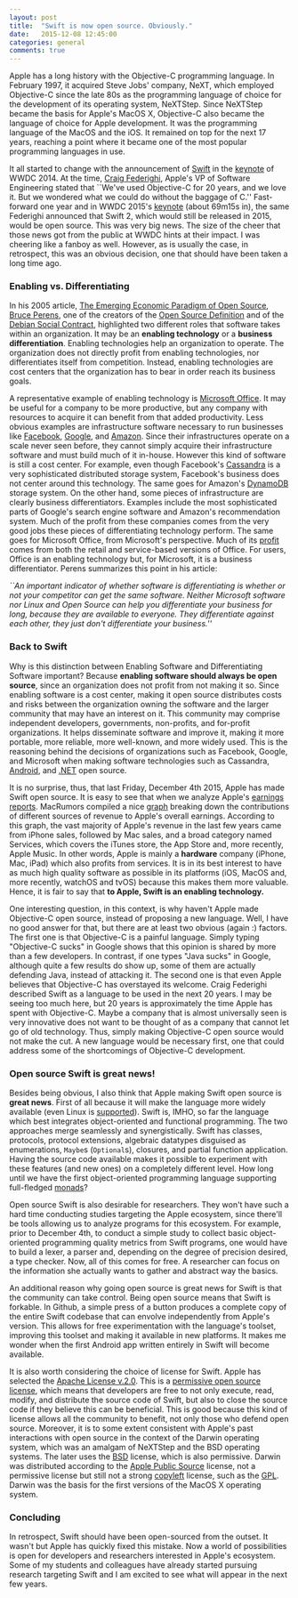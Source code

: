 ```yaml
---
layout: post
title:  "Swift is now open source. Obviously."
date:   2015-12-08 12:45:00
categories: general
comments: true
---
```


Apple has a long history with the Objective-C programming language. In February 1997, it acquired Steve Jobs' company, NeXT, which employed Objective-C since the late 80s as the programming language of choice for the development of its operating system, NeXTStep. Since NeXTStep became the basis for Apple's MacOS X, Objective-C also became the  language of choice for Apple development. It was the programming language of the MacOS and the iOS. It remained on top for the next 17 years, reaching a point where it became one of the most popular programming languages in use. 

It all started to change with the announcement of [Swift](http://www.swift.org/) in the [keynote](http://www.apple.com/apple-events/june-2014/) of WWDC 2014. At the time, [Craig Federighi](http://www.apple.com/br/pr/bios/craig-federighi.html), Apple's VP of Software Engineering stated that ``We've used Objective-C for 20 years, and we love it. But we wondered what we could do without the baggage of C.'' Fast-forward one year and in WWDC 2015's [keynote](http://www.apple.com/live/2015-june-event/) (about 69m15s in), the same Federighi announced that Swift 2, which would still be released in 2015, would be open source. This was very big news. The size of the cheer that those news got from the public at WWDC hints at their impact. I was cheering like a fanboy as well. 
However, as is usually the case, in retrospect, this was an obvious decision, one that should have been taken a long time ago. 

### Enabling vs. Differentiating

In his 2005 article, [The Emerging Economic Paradigm of Open Source](http://firstmonday.org/ojs/index.php/fm/article/viewArticle/1470/1385), [Bruce Perens](http://perens.com/), one of the creators of the [Open Source Definition](https://opensource.org/osd-annotated) and of the [Debian Social Contract](https://www.debian.org/social_contract.en.html), highlighted two different roles that software takes within an organization. It may be an **enabling technology** or a **business differentiation**. Enabling technologies help an organization to operate. The organization does not directly profit from enabling technologies, nor differentiates itself from competition. Instead, enabling technologies are cost centers that the organization has to bear in order reach its business goals. 

A representative example of enabling technology is [Microsoft Office](https://products.office.com/). It may be useful for a company to be more productive, but any company with resources to acquire it can benefit from that added productivity. Less obvious examples are infrastructure software necessary to run businesses like [Facebook](http://www.facebook.com), [Google](http://www.google.com), and [Amazon](http://www.amazon.com). Since their infrastructures operate on a scale never seen before, they cannot simply acquire their infrastructure software and must build much of it in-house. However this kind of software is still a cost center. For example, even though Facebook's [Cassandra](http://cassandra.apache.org/) is a very sophisticated distributed storage system, Facebook's business does not center around this technology. The same goes for Amazon's [DynamoDB](http://docs.aws.amazon.com/amazondynamodb/latest/developerguide/Introduction.html) storage system. On the other hand, some pieces of infrastructure are clearly business differentiators. Examples include the most sophisticated parts of Google's search engine software and Amazon's recommendation system. Much of the profit from these companies comes from the very good jobs these pieces of differentiating technology perform. The same goes for Microsoft Office, from Microsoft's perspective. Much of its [profit](http://www.theregister.co.uk/2015/04/24/microsoft_q3_2015_results_azure_cloud/) comes from both the retail and service-based versions of Office. For users, Office is an enabling technology but, for Microsoft, it is a business differentiator. Perens summarizes this point in his article: 

*``An important indicator of whether software is differentiating is whether or not your competitor can get the same software. Neither Microsoft software nor Linux and Open Source can help you differentiate your business for long, because they are available to everyone. They differentiate against each other, they just don't differentiate your business.''*

### Back to Swift

Why is this distinction between Enabling Software and Differentiating Software important? Because **enabling software should always be open source**, since an organization does not profit from not making it so. Since enabling software is a cost center, making it open source distributes costs and risks between the organization owning the software and the larger community that may have an interest on it. This community may comprise independent developers, governments, non-profits, and for-profit organizations. It helps disseminate software and improve it, making it more portable, more reliable, more well-known, and more widely used. This is the reasoning behind the decisions of organizations such as Facebook, Google, and Microsoft when making software technologies such as Cassandra, [Android](https://www.android.com/), and [.NET](https://news.microsoft.com/2014/11/12/microsoft-takes-net-open-source-and-cross-platform-adds-new-development-capabilities-with-visual-studio-2015-net-2015-and-visual-studio-online/ ) open source. 

It is no surprise, thus, that last Friday, December 4th 2015, Apple has made Swift open source. It is easy to see that when we analyze Apple's  [earnings reports](http://www.apple.com/pr/library/2015/10/27Apple-Reports-Record-Fourth-Quarter-Results.html). MacRumors compiled a nice [graph](http://www.macrumors.com/2015/10/27/q4-2015-earnings/) breaking down the contributions of different sources of revenue to Apple's overall earnings. According to this graph, the vast majority of Apple's revenue in the last few years came from iPhone sales, followed by Mac sales, and a broad category named Services, which covers the iTunes store, the App Store and, more recently, Apple Music. In other words, Apple is mainly a **hardware** company (iPhone, Mac, iPad) which also profits from services. It is in its best interest to have as much high quality software as possible in its platforms (iOS, MacOS and, more recently, watchOS and tvOS) because this makes them more valuable. Hence, it is fair to say that **to Apple, Swift is an enabling technology.**

One interesting question, in this context, is why haven't Apple made Objective-C open source, instead of proposing a new language. Well, I have no good answer for that, but there are at least two obvious (again :) factors. The first one is that Objective-C is a painful language. Simply typing "Objective-C sucks" in Google shows that this opinion is shared by more than a few developers. In contrast, if one types "Java sucks" in Google, although quite a few results do show up, some of them are actually defending Java, instead of attacking it. The second one is that even Apple believes that Objective-C has overstayed its welcome. Craig Federighi described Swift as a language to be used in the next 20 years. I may be seeing too much here, but 20 years is approximately the time Apple has spent with Objective-C. Maybe a company that is almost universally seen is very innovative does not want to be thought of as a company that cannot let go of old technology. Thus, simply making Objective-C open source would not make the cut. A new language would be necessary first, one that could address some of the shortcomings of 
Objective-C development. 

### Open source Swift is great news!

Besides being obvious, I also think that Apple making Swift open source is **great news**. First of all because it will make the language more widely available (even Linux is [supported](https://github.com/apple/swift)). Swift is, IMHO, so far the language which best integrates object-oriented and functional programming. The two approaches merge seamlessly and synergistically. Swift has classes, protocols, protocol extensions, algebraic datatypes disguised as enumerations, ``Maybe``s (``Optional``s), closures, and partial function application. Having the source code available makes it possible to experiment with these features (and new ones) on a completely different level. How long until we have the first object-oriented programming language supporting full-fledged [monads](http://adit.io/posts/2013-04-17-functors,_applicatives,_and_monads_in_pictures.html)?

Open source Swift is also desirable for researchers. They won't have such a hard time conducting studies targeting the Apple ecosystem, since there'll be tools allowing us to analyze programs for this ecosystem. For example, prior to December 4th, to conduct a simple study to collect basic object-oriented programming quality metrics from Swift programs, one would have to build a lexer, a parser and, depending on the degree of precision desired, a type checker. Now, all of this comes for free. A researcher can focus on the information she actually wants to gather and abstract way the basics. 

An additional reason why going open source is great news for Swift is that the community can take control. Being open source means that Swift is forkable. In Github, a simple press of a button produces a complete copy of the entire Swift codebase that can envolve independently from Apple's version. This allows for free experimentation with the language's toolset, improving this toolset and making it available in new platforms. It makes me wonder when the first Android app written entirely in Swift will become available. 

It is also worth considering the choice of license for Swift. Apple has selected the [Apache License v.2.0](http://www.apache.org/licenses/LICENSE-2.0). This is a [permissive open source license](https://en.wikipedia.org/wiki/Permissive_free_software_licence), which means that developers are free to not only execute, read, modify, and distribute the source code of Swift, but also to close the source code if they believe this can be beneficial. This is good because this kind of license allows all the community to benefit, not only those who defend open source. Moreover, it is to some extent consistent with Apple's past interactions with open source in the context of the Darwin operating system, which was an amalgam of NeXTStep and the BSD operating systems. The later uses the [BSD](https://opensource.org/licenses/BSD-3-Clause) license, which is also permissive.  Darwin was distributed according to the [Apple Public Source](https://en.wikipedia.org/wiki/Apple_Public_Source_License) license, not a permissive license but still not a strong [copyleft](http://www.gnu.org/licenses/copyleft.en.html) license, such as the [GPL](http://www.gnu.org/licenses/gpl-3.0.en.html). Darwin was the basis for the first versions of the MacOS X operating system.

### Concluding

In retrospect, Swift should have been open-sourced from the outset. It wasn't but Apple has quickly fixed this mistake. Now a world of possibilities is open for developers and researchers interested in Apple's ecosystem. Some of my students and colleagues have already started pursuing research targeting Swift and I am excited to see what will appear in the next few years. 
